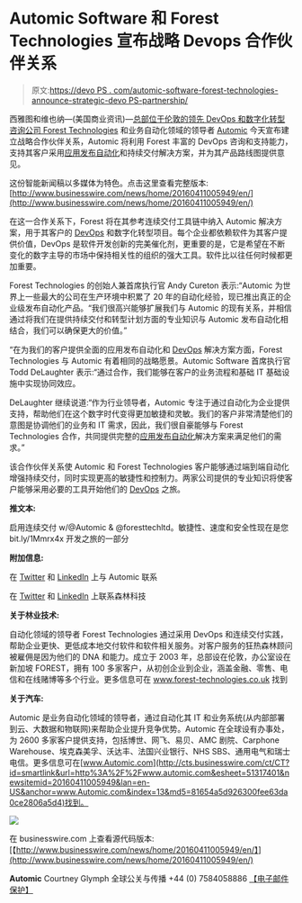 # Automic Software 和 Forest Technologies 宣布战略 Devops 合作伙伴关系

> 原文:[https://devo PS . com/automic-software-forest-technologies-announce-strategic-devo PS-partnership/](https://devops.com/automic-software-forest-technologies-announce-strategic-devops-partnership/)

西雅图和维也纳—(美国商业资讯)—[总部位于伦敦的领先 DevOps 和数字化转型咨询公司 Forest Technologies](http://cts.businesswire.com/ct/CT?id=smartlink&url=http%3A%2F%2Fwww.forest-technologies.co.uk&esheet=51317401&newsitemid=20160411005949&lan=en-US&anchor=Forest+Technologies&index=1&md5=c0433fb5c97c3f5910855d4baf165027) 和业务自动化领域的领导者 [Automic](http://cts.businesswire.com/ct/CT?id=smartlink&url=http%3A%2F%2Fwww.automic.com%2F&esheet=51317401&newsitemid=20160411005949&lan=en-US&anchor=Automic&index=2&md5=506dec725bc3ac5cee3f3333e42fd44a) 今天宣布建立战略合作伙伴关系，Automic 将利用 Forest 丰富的 DevOps 咨询和支持能力，支持其客户采用[应用发布自动化](http://cts.businesswire.com/ct/CT?id=smartlink&url=http%3A%2F%2Fautomic.com%2Fproducts%2Fautomic-release-automation&esheet=51317401&newsitemid=20160411005949&lan=en-US&anchor=Application+Release+Automation&index=3&md5=ac0cc0e0c42d92c36ed542beeedfc830)和持续交付解决方案，并为其产品路线图提供意见。

这份智能新闻稿以多媒体为特色。点击这里查看完整版本:[http://www.businesswire.com/news/home/20160411005949/en/](http://www.businesswire.com/news/home/20160411005949/en/)

在这一合作关系下，Forest 将在其参考连续交付工具链中纳入 Automic 解决方案，用于其客户的 [DevOps](http://cts.businesswire.com/ct/CT?id=smartlink&url=http%3A%2F%2Fautomic.com%2Fdevops-ara&esheet=51317401&newsitemid=20160411005949&lan=en-US&anchor=DevOps&index=4&md5=95772ec45828adf912bb9e9193742922) 和数字化转型项目。每个企业都依赖软件为其客户提供价值，DevOps 是软件开发创新的完美催化剂，更重要的是，它是希望在不断变化的数字主导的市场中保持相关性的组织的强大工具。软件比以往任何时候都更加重要。

Forest Technologies 的创始人兼首席执行官 Andy Cureton 表示:“Automic 为世界上一些最大的公司在生产环境中积累了 20 年的自动化经验，现已推出真正的企业级发布自动化产品。“我们很高兴能够扩展我们与 Automic 的现有关系，并相信通过将我们在提供持续交付和转型计划方面的专业知识与 Automic 发布自动化相结合，我们可以确保更大的价值。”

“在为我们的客户提供全面的应用发布自动化和 [DevOps](http://cts.businesswire.com/ct/CT?id=smartlink&url=http%3A%2F%2Fautomic.com%2Fdevops-ara&esheet=51317401&newsitemid=20160411005949&lan=en-US&anchor=DevOps&index=5&md5=2891487d9a1fb3a132000c25a240c86d) 解决方案方面，Forest Technologies 与 Automic 有着相同的战略愿景。Automic Software 首席执行官 Todd DeLaughter 表示:“通过合作，我们能够在客户的业务流程和基础 IT 基础设施中实现协同效应。

DeLaughter 继续说道:“作为行业领导者，Automic 专注于通过自动化为企业提供支持，帮助他们在这个数字时代变得更加敏捷和灵敏。我们的客户非常清楚他们的意图是协调他们的业务和 IT 需求，因此，我们很自豪能够与 Forest Technologies 合作，共同提供完整的[应用发布自动化](http://cts.businesswire.com/ct/CT?id=smartlink&url=http%3A%2F%2Fautomic.com%2Fproducts%2Fautomic-release-automation&esheet=51317401&newsitemid=20160411005949&lan=en-US&anchor=Application+Release+Automation&index=6&md5=deab048ce1e0f3b8d752e2e346f271cd)解决方案来满足他们的需求。”

该合作伙伴关系使 Automic 和 Forest Technologies 客户能够通过端到端自动化增强持续交付，同时实现更高的敏捷性和控制力。两家公司提供的专业知识将使客户能够采用必要的工具开始他们的 [DevOps](http://cts.businesswire.com/ct/CT?id=smartlink&url=http%3A%2F%2Fautomic.com%2Fdevops-ara&esheet=51317401&newsitemid=20160411005949&lan=en-US&anchor=DevOps&index=7&md5=27e153eb97ab47aa9812267c8afe0d34) 之旅。

**推文本:**

启用连续交付 w/@Automic & @foresttechltd。敏捷性、速度和安全性现在是您 bit.ly/1Mmrx4x 开发之旅的一部分

**附加信息:**

在 [Twitter](http://cts.businesswire.com/ct/CT?id=smartlink&url=https%3A%2F%2Ftwitter.com%2Fautomic%3Flang%3Den&esheet=51317401&newsitemid=20160411005949&lan=en-US&anchor=Twitter&index=8&md5=5dbbda5aa3fecd7f36ebe3d290bdbea9) 和 [LinkedIn](http://cts.businesswire.com/ct/CT?id=smartlink&url=http%3A%2F%2Fbit.ly%2F1QYkAwL&esheet=51317401&newsitemid=20160411005949&lan=en-US&anchor=LinkedIn&index=9&md5=f2acff424d3fb5d89311f741b47b62b2) 上与 Automic 联系

在 [Twitter](http://cts.businesswire.com/ct/CT?id=smartlink&url=https%3A%2F%2Ftwitter.com%2Fforesttechltd&esheet=51317401&newsitemid=20160411005949&lan=en-US&anchor=Twitter&index=10&md5=cae66edc3bf32842a0e48296881e5fe1) 和 [LinkedIn](http://cts.businesswire.com/ct/CT?id=smartlink&url=https%3A%2F%2Fwww.linkedin.com%2Fcompany%2F3034693&esheet=51317401&newsitemid=20160411005949&lan=en-US&anchor=LinkedIn&index=11&md5=9f375d414c783c07e50867ef15fc39d6) 上联系森林科技

**关于林业技术:**

自动化领域的领导者 Forest Technologies 通过采用 DevOps 和连续交付实践，帮助企业更快、更低成本地交付软件和软件相关服务。对客户服务的狂热森林顾问被雇佣是因为他们的 DNA 和能力。成立于 2003 年，总部设在伦敦，办公室设在新加坡 FOREST，拥有 100 多家客户，从初创企业到企业，涵盖金融、零售、电信和在线赌博等多个行业。更多信息可在 www.forest-technologies.co.uk 找到

**关于汽车:**

Automic 是业务自动化领域的领导者，通过自动化其 IT 和业务系统(从内部部署到云、大数据和物联网)来帮助企业提升竞争优势。Automic 在全球设有办事处，为 2600 多家客户提供支持，包括博世、网飞、易贝、AMC 剧院、Carphone Warehouse、埃克森美孚、沃达丰、法国兴业银行、NHS SBS、通用电气和瑞士电信。更多信息可在[www.Automic.com](http://cts.businesswire.com/ct/CT?id=smartlink&url=http%3A%2F%2Fwww.automic.com&esheet=51317401&newsitemid=20160411005949&lan=en-US&anchor=www.Automic.com&index=13&md5=81654a5d926300fee63da0ce2806a5d4)找到。

![](../Images/45c3b3bd0a84a09938532dbf9cd05ce2.png)

在 businesswire.com 上查看源代码版本:[【http://www.businesswire.com/news/home/20160411005949/en/】](http://www.businesswire.com/news/home/20160411005949/en/)

**Automic**
Courtney Glymph
全球公关与传播
+44 (0) 7584058886
[【电子邮件保护】](/cdn-cgi/l/email-protection#15567a6067617b706c3b72796c78657d555460617a787c763b767a78)
